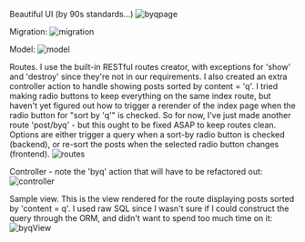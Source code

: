 Beautiful UI (by 90s standards...)
![byqpage](https://user-images.githubusercontent.com/44175105/100825422-d99b0800-340c-11eb-8620-4c4d35366077.png)

Migration:
![migration](https://user-images.githubusercontent.com/44175105/100823674-82dfff00-3409-11eb-809d-e4319b26cb51.png)

Model:
![model](https://user-images.githubusercontent.com/44175105/100823916-f6820c00-3409-11eb-90de-3885e96ad08d.png)

Routes. I use the built-in RESTful routes creator, with exceptions for 'show' and 'destroy' since they're not in our requirements. I also created an extra controller action to handle showing posts sorted by content = 'q'. I tried making radio buttons to keep everything on the same index route, but haven't yet figured out how to trigger a rerender of the index page when the radio button for "sort by 'q'" is checked. So for now, I've just made another route 'post/byq' - but this ought to be fixed ASAP to keep routes clean. Options are either trigger a query when a sort-by radio button is checked (backend), or re-sort the posts when the selected radio button changes (frontend).
![routes](https://user-images.githubusercontent.com/44175105/100824037-3f39c500-340a-11eb-9d56-a7aa4e5a9ecd.png)

Controller - note the 'byq' action that will have to be refactored out:
![controller](https://user-images.githubusercontent.com/44175105/100824681-83799500-340b-11eb-9758-7e8c04b44638.png)

Sample view. This is the view rendered for the route displaying posts sorted by 'content = q'. I used raw SQL since I wasn't sure if I could construct the query through the ORM, and didn't want to spend too much time on it:
![byqView](https://user-images.githubusercontent.com/44175105/100825163-4c57b380-340c-11eb-8f6e-ef0a81ee062c.png)

